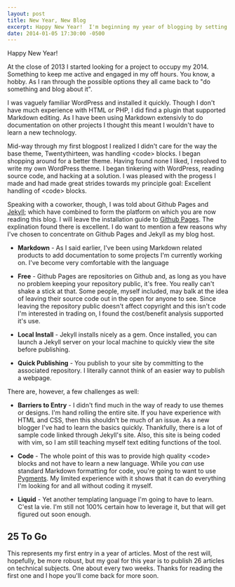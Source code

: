 ```yaml
---
layout: post 
title: New Year, New Blog
excerpt: Happy New Year!  I'm beginning my year of blogging by setting up a blog using Jekyll.
date: 2014-01-05 17:30:00 -0500
---
```

Happy New Year!

At the close of 2013 I started looking for a project to occupy my 2014.  Something to keep me active and engaged in my 
off hours.  You know, a hobby.  As I ran through the possible options they all came back to 
\"do something and blog about it\".

I was vaguely familiar WordPress and installed it quickly.  Though I don\'t have much 
experience with HTML or PHP, I did find a plugin that supported Markdown editing.
As I have been using Markdown extensivly to do documentation on other projects I thought this meant I wouldn\'t have
to learn a new technology.

Mid-way through my first blogpost I realized I didn\'t care for the way the base theme, Twentythirteen, 
was handling &lt;code> blocks.  I began shopping around for a better theme.  Having found none I 
liked, I resolved to write my own WordPress theme.  I began tinkering with WordPress, reading source code, and hacking at a solution.  I was pleased with the progess I made and had made great strides towards my principle goal: Excellent handling of &lt;code> blocks.

Speaking with a coworker, though, I was told about Github Pages and [Jekyll](http://jekyllrb.com); which have combined to form the platform on which you are now reading this blog.  I will leave the installation guide to [Github Pages](http://pages.github.com). The explination found there is excellent.  I do want to mention a few reasons why I\'ve chosen to concentrate on Github Pages and Jekyll as my blog host.

* **Markdown** - As I said earlier, I\'ve been using Markdown related products to add documentation to some projects I\'m currently working on.  I\'ve become very comfortable with the language

* **Free** - Github Pages are repositories on Github and, as long as you have no problem keeping your repository public, it\'s free.  You really can\'t shake a stick at that.  Some people, myself included, may balk at the idea of leaving their source code out in the open for anyone to see.  Since leaving the repository public doesn\'t affect copyright and this isn\'t code I\'m interested in trading on, I found the cost/benefit analysis supported it\'s use.

* **Local Install** - Jekyll installs nicely as a gem.  Once installed, you can launch a Jekyll server on your local machine to quickly view the site before publishing.

* **Quick Publishing** - You publish to your site by committing to the associated repository.  I literally cannot think of an easier way to publish a webpage.

There are, however, a few challenges as well:

* **Barriers to Entry** - I didn\'t find much in the way of ready to use themes or designs.  I\'m hand rolling the entire site.  If you have experience with HTML and CSS, then this shouldn\'t be much of an issue.  As a new blogger I\'ve had to learn the basics quickly.  Thankfully, there is a lot of sample code linked through Jekyll\'s site.  Also, this site is being coded with vim, so I am still teaching myself text editing functions of the tool.

* **Code** - The whole point of this was to provide high quality &lt;code> blocks and not have to learn a new language.  While you *can* use standard Markdown formatting for code, you\'re going to want to use [Pygments](http://pygments.org). My limited experience with it shows that it can do everything I\'m looking for and all without coding it myself.

* **Liquid** - Yet another templating language I\'m going to have to learn. C\'est la vie.  I\'m still not 100% certain how to leverage it, but that will get figured out soon enough.

## 25 To Go

This represents my first entry in a year of articles.  Most of the rest will, hopefully, be more robust, but my goal for this year is to publish 26 articles on technical subjects.  One about every two weeks.  Thanks for reading the first one and I hope you\'ll come back for more soon.
